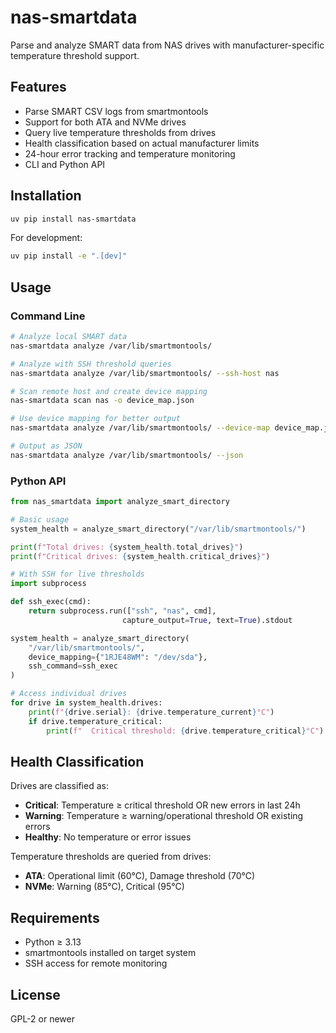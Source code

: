 # nas-smartdata

Parse and analyze SMART data from NAS drives with manufacturer-specific temperature threshold support.

## Features

- Parse SMART CSV logs from smartmontools
- Support for both ATA and NVMe drives
- Query live temperature thresholds from drives
- Health classification based on actual manufacturer limits
- 24-hour error tracking and temperature monitoring
- CLI and Python API

## Installation

```bash
uv pip install nas-smartdata
```

For development:
```bash
uv pip install -e ".[dev]"
```

## Usage

### Command Line

```bash
# Analyze local SMART data
nas-smartdata analyze /var/lib/smartmontools/

# Analyze with SSH threshold queries
nas-smartdata analyze /var/lib/smartmontools/ --ssh-host nas

# Scan remote host and create device mapping
nas-smartdata scan nas -o device_map.json

# Use device mapping for better output
nas-smartdata analyze /var/lib/smartmontools/ --device-map device_map.json

# Output as JSON
nas-smartdata analyze /var/lib/smartmontools/ --json
```

### Python API

```python
from nas_smartdata import analyze_smart_directory

# Basic usage
system_health = analyze_smart_directory("/var/lib/smartmontools/")

print(f"Total drives: {system_health.total_drives}")
print(f"Critical drives: {system_health.critical_drives}")

# With SSH for live thresholds
import subprocess

def ssh_exec(cmd):
    return subprocess.run(["ssh", "nas", cmd], 
                         capture_output=True, text=True).stdout

system_health = analyze_smart_directory(
    "/var/lib/smartmontools/",
    device_mapping={"1RJE48WM": "/dev/sda"},
    ssh_command=ssh_exec
)

# Access individual drives
for drive in system_health.drives:
    print(f"{drive.serial}: {drive.temperature_current}°C")
    if drive.temperature_critical:
        print(f"  Critical threshold: {drive.temperature_critical}°C")
```

## Health Classification

Drives are classified as:

- **Critical**: Temperature ≥ critical threshold OR new errors in last 24h
- **Warning**: Temperature ≥ warning/operational threshold OR existing errors
- **Healthy**: No temperature or error issues

Temperature thresholds are queried from drives:
- **ATA**: Operational limit (60°C), Damage threshold (70°C)
- **NVMe**: Warning (85°C), Critical (95°C)

## Requirements

- Python ≥ 3.13
- smartmontools installed on target system
- SSH access for remote monitoring

## License

GPL-2 or newer